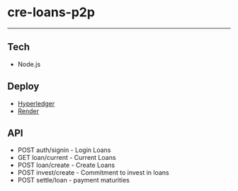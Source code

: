 # cre-loans-p2p
-----------
## Tech
- Node.js
## Deploy
- [Hyperledger](https://hyperledger-fabric.readthedocs.io/en/release-2.5/test_network.html)
- [Render](https://dashboard.render.com/)


## API
* POST auth/signin - Login Loans
* GET loan/current - Current Loans
* POST loan/create - Create Loans
* POST invest/create - Commitment to invest in loans
* POST settle/loan - payment maturities

